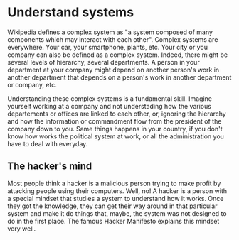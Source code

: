 # Understand systems
Wikipedia defines a complex system as "a system composed of many components which may interact with each other". 
Complex systems are everywhere. Your car, your smartphone, plants, etc. Your city or you company can also be defined as a complex system. Indeed, there might be several levels of hierarchy, several departments. A person in your department at your company might depend on another person's work in another department that depends on a person's work in another department or company, etc. 

Understanding these complex systems is a fundamental skill. Imagine yourself working at a company and not understading how the various departements or offices are linked to each other, or, ignoring the hierarchy and how the information or commandment flow from the president of the company down to you. Same things happens in your country, if you don't know how works the political system at work, or all the administration you have to deal with everyday.  

## The hacker's mind
Most people think a hacker is a malicious person trying to make profit by attacking people using their computers. Well, no! 
A hacker is a person with a special mindset that studies a system to understand how it works. Once they got the knowledge, they can get their way around in that particular system and make it do things that, maybe, the system was not designed to do in the first place. The famous Hacker Manifesto explains this mindset very well.